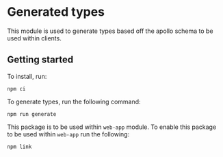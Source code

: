 # Generated types

This module is used to generate types based off the apollo schema to be used within clients.

## Getting started

To install, run:

```
npm ci
```

To generate types, run the following command:

```
npm run generate
```

This package is to be used within `web-app` module. To enable this package to be used within `web-app` run the following:

```
npm link
```